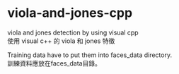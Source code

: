 # viola-and-jones-cpp
viola and jones detection by using visual cpp<br/>
使用 visual c++ 的 viola 和 jones 特徵<br/>

Training data have to put them into faces_data directory.<br/>
訓練資料應放在faces_data目錄。<br/>

